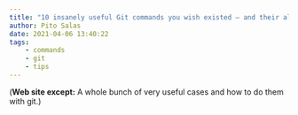 ```yaml
---
title: "10 insanely useful Git commands you wish existed – and their alternatives"
author: Pito Salas
date: 2021-04-06 13:40:22
tags:
    - commands
    - git
    - tips
---
```



(**Web site except:** A whole bunch of very useful cases and how to do them with git.) 
